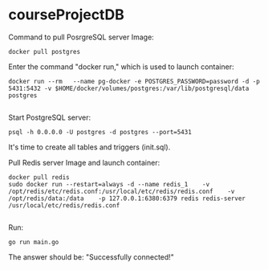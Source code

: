 # courseProjectDB 

Command to pull PosrgreSQL server Image:
 
```
docker pull postgres
```
Enter the command "docker run," which is used to launch container: 
```
docker run --rm   --name pg-docker -e POSTGRES_PASSWORD=password -d -p 5431:5432 -v $HOME/docker/volumes/postgres:/var/lib/postgresql/data  postgres
 
```
Start PostgreSQL server:
```
psql -h 0.0.0.0 -U postgres -d postgres --port=5431

```
It's time to create all tables and triggers (init.sql).

Pull Redis server Image and launch container:
```
docker pull redis
sudo docker run --restart=always -d --name redis_1    -v /opt/redis/etc/redis.conf:/usr/local/etc/redis/redis.conf    -v /opt/redis/data:/data    -p 127.0.0.1:6380:6379 redis redis-server /usr/local/etc/redis/redis.conf 
 
```
Run:
```
go run main.go
```
The answer should be: "Successfully connected!"
